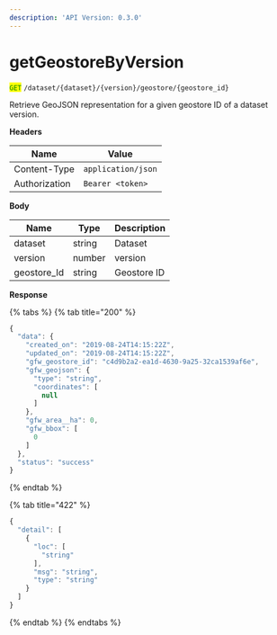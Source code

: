```yaml
---
description: 'API Version: 0.3.0'
---
```


# getGeostoreByVersion

<mark style="color:green;">`GET`</mark> `/dataset/{dataset}/{version}/geostore/{geostore_id}`

Retrieve GeoJSON representation for a given geostore ID of a dataset version.

**Headers**

| Name          | Value              |
| ------------- | ------------------ |
| Content-Type  | `application/json` |
| Authorization | `Bearer <token>`   |

**Body**

| Name         | Type   | Description |
| ------------ | ------ | ----------- |
| dataset      | string | Dataset     |
| version      | number | version     |
| geostore\_Id | string | Geostore ID |

**Response**

{% tabs %}
{% tab title="200" %}
```javascript
{
  "data": {
    "created_on": "2019-08-24T14:15:22Z",
    "updated_on": "2019-08-24T14:15:22Z",
    "gfw_geostore_id": "c4d9b2a2-ea1d-4630-9a25-32ca1539af6e",
    "gfw_geojson": {
      "type": "string",
      "coordinates": [
        null
      ]
    },
    "gfw_area__ha": 0,
    "gfw_bbox": [
      0
    ]
  },
  "status": "success"
}
```
{% endtab %}

{% tab title="422" %}
```javascript
{
  "detail": [
    {
      "loc": [
        "string"
      ],
      "msg": "string",
      "type": "string"
    }
  ]
}
```
{% endtab %}
{% endtabs %}
